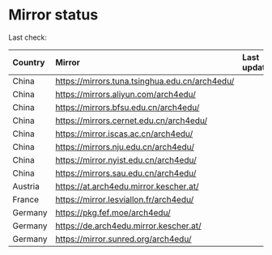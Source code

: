 <script src="./time.js"></script>
# Mirror status
Last check: <script type="text/javascript">localize(1726209000.5340087);</script>

|Country|Mirror|Last update|
|:------|:-----|:----------|
|China|https://mirrors.tuna.tsinghua.edu.cn/arch4edu/|<script type="text/javascript">localize(1726166595);</script>|
|China|https://mirrors.aliyun.com/arch4edu/|<script type="text/javascript">localize(1726166595);</script>|
|China|https://mirrors.bfsu.edu.cn/arch4edu/|<script type="text/javascript">localize(1726166595);</script>|
|China|https://mirrors.cernet.edu.cn/arch4edu/|<script type="text/javascript">localize(1726166595);</script>|
|China|https://mirror.iscas.ac.cn/arch4edu/|<script type="text/javascript">localize(1726166595);</script>|
|China|https://mirrors.nju.edu.cn/arch4edu/|<script type="text/javascript">localize(1726123402);</script>|
|China|https://mirror.nyist.edu.cn/arch4edu/|<script type="text/javascript">localize(1726166595);</script>|
|China|https://mirrors.sau.edu.cn/arch4edu/|<script type="text/javascript">localize(1726166595);</script>|
|Austria|https://at.arch4edu.mirror.kescher.at/|<script type="text/javascript">localize(1726166595);</script>|
|France|https://mirror.lesviallon.fr/arch4edu/|<script type="text/javascript">localize(1726166595);</script>|
|Germany|https://pkg.fef.moe/arch4edu/|<script type="text/javascript">localize(1726166595);</script>|
|Germany|https://de.arch4edu.mirror.kescher.at/|<script type="text/javascript">localize(1726166595);</script>|
|Germany|https://mirror.sunred.org/arch4edu/|<script type="text/javascript">localize(1726166595);</script>|

<script src="./tablefilter/tablefilter.js"></script>
<script src="./table.js"></script>